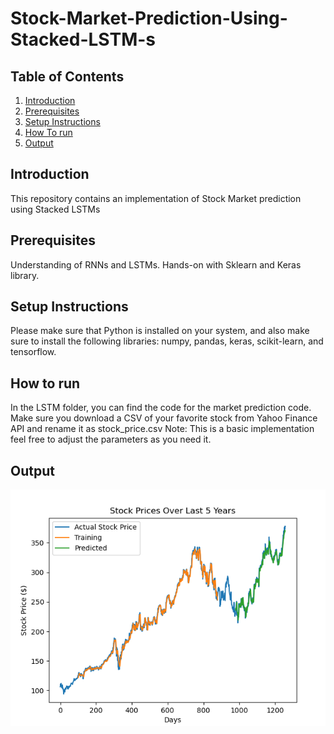 # Stock-Market-Prediction-Using-Stacked-LSTM-s

## Table of Contents

1. [Introduction](#introduction)
2. [Prerequisites](#prerequisites)
3. [Setup Instructions](#setup-instructions)
4. [How To run](#htr)
5. [Output](#output)

## Introduction

This repository contains an implementation of Stock Market prediction using Stacked LSTMs

## Prerequisites

Understanding of RNNs and LSTMs. Hands-on with Sklearn and Keras library.

## Setup Instructions

Please make sure that Python is installed on your system, and also make sure to install the following libraries: numpy, pandas, keras, scikit-learn, and tensorflow.

## How to run

In the LSTM folder, you can find the code for the market prediction code. Make sure you download a CSV of your favorite stock from Yahoo Finance API and rename it as stock_price.csv
Note: This is a basic implementation feel free to adjust the parameters as you need it.

## Output

![Model Predictions](LSTM/ModelPrediction.png)

